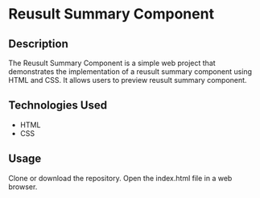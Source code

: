 # Reusult Summary Component
## Description
The Reusult Summary Component is a simple web project that demonstrates the implementation of a reusult summary component  using HTML and CSS. It allows users to preview reusult summary component.


## Technologies Used
- HTML
- CSS
## Usage
Clone or download the repository.
Open the index.html file in a web browser.
